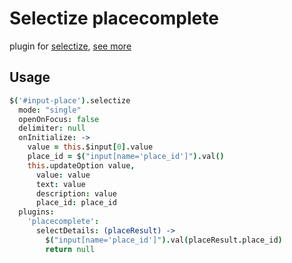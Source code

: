 Selectize placecomplete
=======================

plugin for [selectize](https://github.com/brianreavis/selectize.js), [see more](http://autoform-placecomplete.meteor.com)

Usage
-----
```coffee
$('#input-place').selectize
  mode: "single"
  openOnFocus: false
  delimiter: null
  onInitialize: ->
    value = this.$input[0].value
    place_id = $("input[name='place_id']").val()
    this.updateOption value,
      value: value
      text: value
      description: value
      place_id: place_id
  plugins:
    'placecomplete':
      selectDetails: (placeResult) ->
        $("input[name='place_id']").val(placeResult.place_id)
        return null
```
